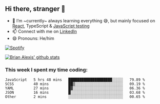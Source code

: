 ## Hi there, stranger 👋

- 🌱 I’m ~currently~ always learning everything 😅, but mainly focused on [React](https://courseit.com.ar/cursos/frontend-avanzado-2020), TypeScript & [JavaScript testing](https://testingjavascript.com/)
- 📫 Connect with me on [LinkedIn](https://www.linkedin.com/in/brian-alexis/)
- 😄 Pronouns: He/him

[![Spotify](https://novatorem-nine-beige.vercel.app/api/spotify)](https://open.spotify.com/user/21ttbyunhf56rp6soqidgfk2q)

[![Brian Alexis' github stats](https://github-readme-stats-sepia-two.vercel.app/api?username=brrianalexis&show_icons=true&hide_border=true?count_private=true)](https://github.com/brrianalexis/github-readme-stats)

### This week I spent my time coding:
<!--START_SECTION:waka-->
```text
JavaScript   5 hrs 48 mins   ████████████████████░░░░░   79.89 % 
SCSS         40 mins         ██▒░░░░░░░░░░░░░░░░░░░░░░   09.19 % 
YAML         27 mins         █▓░░░░░░░░░░░░░░░░░░░░░░░   06.36 % 
JSON         16 mins         █░░░░░░░░░░░░░░░░░░░░░░░░   03.68 % 
Other        2 mins          ░░░░░░░░░░░░░░░░░░░░░░░░░   00.65 % 
```
<!--END_SECTION:waka-->
